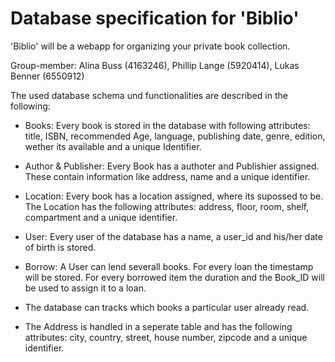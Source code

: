 # Database specification for 'Biblio'

'Biblio' will be a webapp for organizing your private book collection.

Group-member: Alina Buss (4163246), Phillip Lange (5920414), Lukas Benner (6550912)

The used database schema und functionalities are described in the following:

- Books: Every book is stored in the database with following attributes: title, ISBN, recommended Age, language, publishing date, genre, edition, wether its available and a unique Identifier.

- Author & Publisher: Every Book has a authoter and Publishier assigned. These contain information like address, name and a unique identifier.
- Location: Every book has a location assigned, where its supossed to be. The Location has the following attributes: address, floor, room, shelf, compartment and a unique identifier.
- User: Every user of the database has a name, a user_id and his/her date of birth is stored.
- Borrow: A User can lend severall books. For every loan the timestamp will be stored. For every borrowed item the duration and the Book_ID will be used to assign it to a loan.
- The database can tracks which books a particular user already read.
- The Address is handled in a seperate table and has the following attributes: city, country, street, house number, zipcode and a unique identifier.
